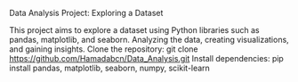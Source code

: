 Data Analysis Project: Exploring a Dataset

This project aims to explore a dataset using Python libraries such as pandas, matplotlib, and seaborn. Analyzing the data, creating visualizations, and gaining insights.
Clone the repository: git clone https://github.com/Hamadabcn/Data_Analysis.git
Install dependencies: pip install pandas, matplotlib, seaborn, numpy, scikit-learn
